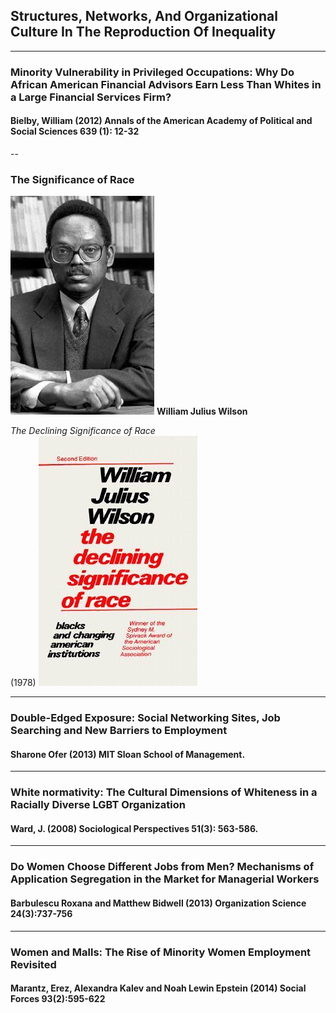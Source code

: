 
## Structures, Networks, And Organizational Culture In The Reproduction Of Inequality 
<!--.element: style="text-align:right"-->

---

### Minority Vulnerability in Privileged Occupations: Why Do African American Financial Advisors Earn Less Than Whites in a Large Financial Services Firm?

#### Bielby, William (2012) **Annals of the American Academy of Political and Social Sciences** 639 (1): 12-32

--
### The Significance of Race 


![](Pictures/wilson.png) <!--.element: style=" float: left;left:-50px;z-index: 100;position: relative;"-->
**William Julius Wilson** 

_The Declining Significance of Race_ <br> (1978)
![](Pictures/WilsonRace.png) <!--.element: style="float: right;right:-50px;z-index: 100;position: relative;"-->



---

### Double-Edged Exposure: Social Networking Sites, Job Searching and New Barriers to Employment
#### Sharone Ofer (2013) MIT Sloan School of Management.

---

### White normativity: The Cultural Dimensions of Whiteness in a Racially Diverse LGBT Organization

#### Ward, J. (2008) **Sociological Perspectives** 51(3): 563-586.

---

### Do Women Choose Different Jobs from Men? Mechanisms of Application Segregation in the Market for Managerial Workers

#### Barbulescu Roxana and Matthew Bidwell (2013) **Organization Science** 24(3):737-756

---

### Women and Malls: The Rise of Minority Women Employment Revisited

#### Marantz, Erez, Alexandra Kalev and Noah Lewin Epstein (2014) **Social Forces** 93(2):595-622
